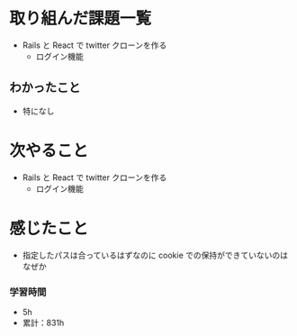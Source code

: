 # 取り組んだ課題一覧

- Rails と React で twitter クローンを作る
  - ログイン機能

## わかったこと

- 特になし

# 次やること

- Rails と React で twitter クローンを作る
  - ログイン機能

# 感じたこと

- 指定したパスは合っているはずなのに cookie での保持ができていないのはなぜか

### 学習時間

- 5h
- 累計：831h
